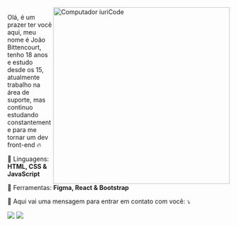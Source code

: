 <img src="https://raw.githubusercontent.com/MicaelliMedeiros/micaellimedeiros/master/image/computer-illustration.png" min-width="400px" max-width="400px" width="400px" align="right" alt="Computador iuriCode">

<p align="left"> 
  Olá, é um prazer ter você aqui, meu nome é João Bittencourt, tenho 18 anos e estudo desde os 15, atualmente trabalho na área de suporte, mas continuo estudando constantemente para me tornar um dev front-end 🔥
</p>

<p align="left">
  🦄 Linguagens: <strong> HTML, CSS & JavaScript </strong>
</p>

<p align="left">
  💼 Ferramentas: <strong> Figma, React & Bootstrap </strong>
</p>

<p align="left">
  💌 Aqui vai uma mensagem para entrar em contato com você: ⤵️
</p>

<p align="left">
  <a href="#" alt="Gmail">
  <img src="https://img.shields.io/badge/-Gmail-FF0000?style=flat-square&labelColor=FF0000&logo=gmail&logoColor=white&link=[MEU-EMAIL](https://mail.google.com/mail/u/0/#inbox)" /></a>

  <a href="#" alt="Linkedin">
  <img src="https://img.shields.io/badge/-Linkedin-0e76a8?style=flat-square&logo=Linkedin&logoColor=white&link=LINK-DO-SEU-LINKEDIN" /></a>
